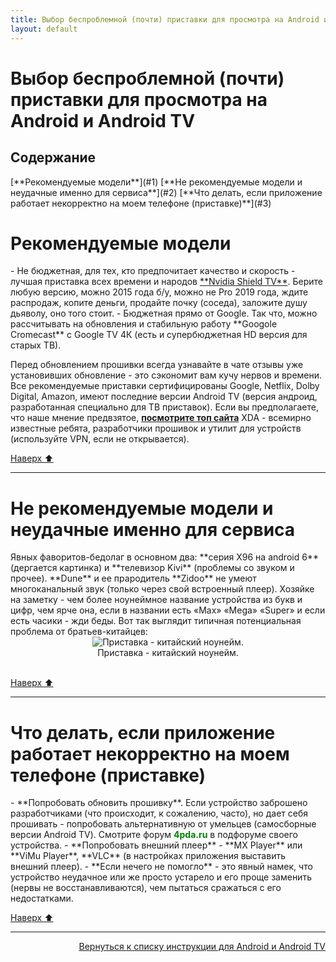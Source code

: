 ```yaml
---
title: Выбор беспроблемной (почти) приставки для просмотра на Android и Android TV
layout: default
---
```


# Выбор беспроблемной (почти) приставки для просмотра на Android и Android TV

<h2 id="toc">Содержание</h2>
[**Рекомендуемые модели**](#1)  
[**Не рекомендуемые модели и неудачные именно для сервиса**](#2)  
[**Что делать, если приложение работает некорректно на моем телефоне (приставке)**](#3)  


<h1 id="1">Рекомендуемые модели</h1>
- Не бюджетная, для тех, кто предпочитает качество и скорость - лучшая приставка всех времени и народов <a href="https://www.nvidia.com/ru-ru/shield/buy/" target="_blank" rel="noopener noreferrer">**Nvidia Shield TV**</a>.  
Берите любую версию, можно 2015 года б/у, можно не Pro 2019 года, ждите распродаж, копите деньги, продайте почку (соседа), заложите душу дьяволу, оно того стоит.  
- Бюджетная прямо от Google. Так что, можно рассчитывать на обновления и стабильную работу **Googole Cromecast** с Google TV 4К (есть и супербюджетная HD версия для старых ТВ).  

Перед обновлением прошивки всегда узнавайте в чате отзывы уже установивших обновление - это сэкономит вам кучу нервов и времени.
Все рекомендуемые приставки сертифицированы Google, Netflix, Dolby Digital, Amazon, имеют последние версии Android TV (версия андроид, разработанная специально для ТВ приставок). Если вы предполагаете, что наше мнение предвзятое, <a href="https://www.xda-developers.com/best-android-tv-box/" target="_blank" rel="noopener noreferrer">**посмотрите топ сайта**</a> XDA - всемирно известные ребята, разработчики прошивок и утилит для устройств (используйте VPN, если не открывается).<br>

[Наверх ⬆️](#toc)<br>

---


<h1 id="2">Не рекомендуемые модели и неудачные именно для сервиса</h1>
Явных фаворитов-бедолаг в основном два: **серия X96 на android 6** (дергается картинка) и **телевизор Kivi** (проблемы со звуком и прочее).  
**Dune** и ее прародитель **Zidoo** не умеют многоканальный звук (только через свой встроенный плеер).  
Хозяйке на заметку - чем более ноунеймное название устройства из букв и цифр, чем ярче она, если в названии есть «Max» «Mega» «Super» и если есть часики - жди беды. Вот так выглядит типичная потенциальная проблема от братьев-китайцев:
<div style="text-align: center;">
  <img src="https://lazykpub.github.io/Lazykpub/assets/images/android_tvbox_01.jpeg" alt="Приставка - китайский ноунейм." style="max-width: 100%; height: auto; cursor: pointer;" onclick="this.style.maxWidth = this.style.maxWidth === '100%' ? '100vw' : '100%';"><br>
  Приставка - китайский ноунейм.
</div><br>


[Наверх ⬆️](#toc)<br>

---



<h1 id="3">Что делать, если приложение работает некорректно на моем телефоне (приставке)</h1>
- **Попробовать обновить прошивку**. Если устройство заброшено разработчиками (что происходит, к сожалению, часто), но дает себя прошивать - попробовать альтернативную от умельцев (самосборные версии Android TV). Смотрите форум <span style="color: green; font-weight: bold;">4pda.ru</span> в подфоруме своего устройства.  
- **Попробовать внешний плеер** - **MX Player** или **ViMu Player**, **VLC** (в настройках приложения выставить внешний плеер).  
- **Если нечего не помогло** - это явный намек, что устройство неудачное или же просто устарело и его проще заменить (нервы не восстанавливаются), чем пытаться сражаться с его недостатками.

[Наверх ⬆️](#toc)<br>




---
<p align="right"><a href="https://lazykpub.github.io/Lazykpub/pages/android">Вернуться к списку инструкции для Android и Android TV</a></p>
